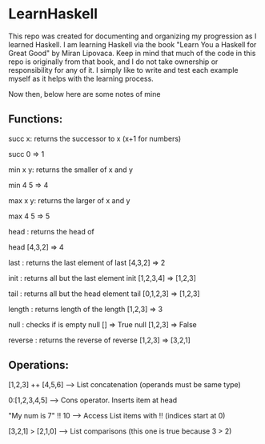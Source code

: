 # LearnHaskell
This repo was created for documenting and organizing my progression 
as I learned Haskell. I am learning Haskell via the book "Learn You 
a Haskell for Great Good" by Miran Lipovaca. Keep in mind that much 
of the code in this repo is originally from that book, and I do not 
take ownership or responsibility for any of it. I simply like to 
write and test each example myself as it helps with the learning process.

Now then, below here are some notes of mine

Functions:
-----------------
succ x: returns the successor to x (x+1 for numbers)

succ 0 => 1


min x y: returns the smaller of x and y

min 4 5 => 4


max x y: returns the larger of x and y

max 4 5 => 5


head <list>: returns the head of <list>

head [4,3,2] => 4


last <list>: returns the last element  of <list>
last [4,3,2] => 2

init <list>: returns all but the last element 
init [1,2,3,4] => [1,2,3]

tail <list>: returns all but the head element
tail [0,1,2,3] => [1,2,3]

length <list>: returns length of the <list>
length [1,2,3] => 3

null <list>: checks if <list> is empty
null [] => True
null [1,2,3] => False

reverse <list>: returns the reverse of <list>
reverse [1,2,3] => [3,2,1]






Operations:
-----------------
[1,2,3] ++ [4,5,6] --> List concatenation (operands must be same type)

0:[1,2,3,4,5] --> Cons operator. Inserts item at head

"My num is 7" !! 10 --> Access List items with !! (indices start at 0)

[3,2,1] > [2,1,0] --> List comparisons (this one is true because 3 > 2)

